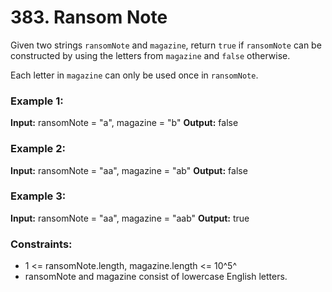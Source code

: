 # 383. Ransom Note

Given two strings `ransomNote` and `magazine`, return `true` if `ransomNote` can be constructed by using the letters from `magazine` and `false` otherwise.

Each letter in `magazine` can only be used once in `ransomNote`.


### Example 1:
**Input:** ransomNote = "a", magazine = "b"
**Output:** false

### Example 2:
**Input:** ransomNote = "aa", magazine = "ab"
**Output:** false

### Example 3:
**Input:** ransomNote = "aa", magazine = "aab"
**Output:** true
 

### Constraints:
- 1 <= ransomNote.length, magazine.length <= 10^5^
- ransomNote and magazine consist of lowercase English letters.
